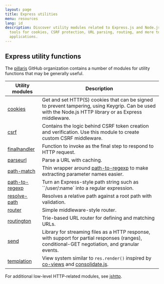 ```yaml
---
layout: page
title: Express utilities
menu: resources
lang: id
description: Discover utility modules related to Express.js and Node.js, including
  tools for cookies, CSRF protection, URL parsing, routing, and more to enhance your
  applications.
---
```


## Express utility functions

The [pillarjs](https://github.com/pillarjs) GitHub organization contains a number of modules
for utility functions that may be generally useful.

| Utility modules | Description|
|-----------------|------------|
| [cookies](https://www.npmjs.com/package/cookies) | Get and set HTTP(S) cookies that can be signed to prevent tampering, using Keygrip. Can be used with the Node.js HTTP library or as Express middleware.|
| [csrf](https://www.npmjs.com/package/csrf) | Contains the logic behind CSRF token creation and verification.  Use this module to create custom CSRF middleware.|
| [finalhandler](https://www.npmjs.com/package/finalhandler) | Function to invoke as the final step to respond to HTTP request.|
| [parseurl](https://www.npmjs.com/package/parseurl) | Parse a URL with caching. |
| [path-match](https://www.npmjs.com/package/path-match) | Thin wrapper around [path-to-regexp](https://github.com/component/path-to-regexp) to make extracting parameter names easier.|
| [path-to-regexp](https://www.npmjs.com/package/path-to-regexp) | Turn an Express-style path string such as ``/user/:name` into a regular expression.|
| [resolve-path](https://www.npmjs.com/package/resolve-path) | Resolves a relative path against a root path with validation. |
| [router](https://www.npmjs.com/package/router) | Simple middleware-style router. |
| [routington](https://www.npmjs.com/package/routington) |  Trie-based URL router for defining and matching URLs. |
| [send](https://www.npmjs.com/package/send) | Library for streaming files as a HTTP response, with support for partial responses (ranges), conditional-GET negotiation, and granular events.|
| [templation](https://www.npmjs.com/package/templation) | View system similar to `res.render()` inspired by [co-views](https://github.com/visionmedia/co-views) and [consolidate.js](https://github.com/visionmedia/consolidate.js/). |


For additional low-level HTTP-related modules, see [jshttp](http://jshttp.github.io/).
